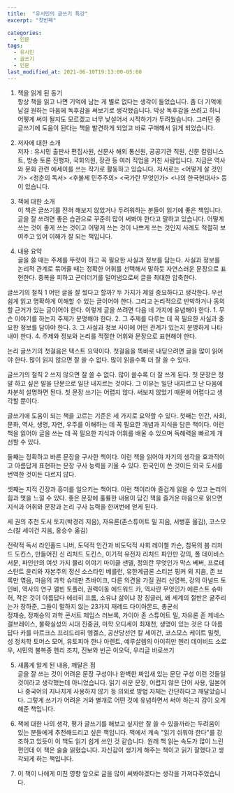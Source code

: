 ```yaml
---
title:  "유시민의 글쓰기 특강"
excerpt: "첫번째"

categories:
  - 인문
tags:
  - 유시민
  - 글쓰기
  - 인문
last_modified_at: 2021-06-10T19:13:00-05:00
---
```


1. 책을 읽게 된 동기   
항상 책을 읽고 나면 기억에 남는 게 별로 없다는 생각이 들었습니다.
좀 더 기억에 남길 원하는 마음에 독후감을 써보기로 생각했습니다.
막상 독후감을 쓰려고 하니 어떻게 써야 될지도 모르겠고 너무 낯설어서 시작하기가 두려웠습니다.
그러던 중 글쓰기에 도움이 된다는 책을 발견하게 되었고 바로 구매해서 읽게 되었습니다.

2. 저자에 대한 소개   
저자 : 유시민
출판사 편집사원, 신문사 해외 통신원, 공공기관 직원, 신문 칼럼니스트, 방송 토론 진행자, 국회의원, 장관 등 여러 직업을 거친 사람입니다.
지금은 역사와 문화 관련 에세이를 쓰는 작가로 활동하고 있습니다.
저서로는 <어떻게 살 것인가> <청춘의 독서> <후불제 민주주의> <국가란 무엇인가> <나의 한국현대사> 등이 있습니다.

3. 책에 대한 소개   
이 책은 글쓰기를 전혀 해보지 않았거나 두려워하는 분들이 읽기에 좋은 책입니다.
글을 잘 쓰려면 좋은 습관으로 꾸준히 많이 써봐야 한다고 말하고 있습니다.
어떻게 쓰는 것이 좋게 쓰는 것이고 어떻게 쓰는 것이 나쁘게 쓰는 것인지 사례도 적절히 보여주고 있어 이해가 잘 되는 책입니다.

4. 내용 요약   
글을 쓸 때는 주제를 뚜렷이 하고 꼭 필요한 사실과 정보를 담는다. 사실과 정보를 논리적 관계로 묶어줄 때는 정확한 어휘를 선택해서 말하듯 자연스러운 문장으로 표현한다. 중복을 피하고 군더더기를 덜어냄으로써 글을 최대한 압축한다.

글쓰기의 철칙 1
  어떤 글을 잘 썼다고 할까? 두 가지가 제일 중요하다고 생각한다. 우선 쉽게 읽고 명확하게 이해할 수 있는 글이어야 한다. 그리고 논리적으로 반박하거나 동의할 근거가 있는 글이어야 한다. 이렇게 글을 쓰려면 다음 네 가지에 유념해야 한다.
    1. 무슨 이야기를 하는지 주제가 분명해야 한다.
    2. 그 주제를 다루는 데 꼭 필요한 사실과 중요한 정보를 담아야 한다.
    3. 그 사실과 정보 사이에 어떤 관계가 있는지 분명하게 나타내야 한다.
    4. 주제와 정보와 논리를 적절한 어휘와 문장으로 표현해야 한다.
    
  논리 글쓰기의 첫걸음은 텍스트 요약이다. 첫걸음을 똑바로 내딛으려면 글을 많이 읽어야 한다. 많이 읽지 않으면 잘 쓸 수 없다. 많이 읽을수록 더 잘 쓸 수 있다.

글쓰기의 철칙 2
  쓰지 않으면 잘 쓸 수 없다. 많이 쓸수록 더 잘 쓰게 된다.
  첫 문장은 정말 하고 싶은 말을 단문으로 일단 내지르는 것이다. 그 이유는 일단 내지르고 난 다음에 차분히 설명하면 된다. 첫 문장 쓰기는 어렵지 않다. 써보지 않았기 때문에 어렵다고 생각할 뿐이다.
  
글쓰기에 도움이 되는 책을 고르는 기준은 세 가지로 요약할 수 있다.
  첫째는 인간, 사회, 문화, 역사, 생명, 자연, 우주를 이해하는 데 꼭 필요한 개념과 지식을 담은 책이다. 이런 책을 읽어야 글을 쓰는 데 꼭 필요한 지식과 어휘를 배울 수 있으며 독해력을 빠르게 개선할 수 있다.
  
  둘째는 정확하고 바른 문장을 구사한 책이다. 이런 책을 읽어야 자기의 생각을 효과적이고 아름답게 표현하는 문장 구사 능력을 키울 수 있다. 한국인이 쓴 것이든 외국 도서를 번역한 것이든 다르지 않다.
  
  셋째는 지적 긴장과 흥미를 일으키는 책이다. 이런 책이라야 즐겁게 읽을 수 있고 논리의 힘과 멋을 느낄 수 있다. 좋은 문장에 훌륭한 내용이 담긴 책을 즐거운 마음으로 읽으면 지식과 어휘와 문장과 논리 구사 능력을 한꺼번에 얻게 된다.
  
세 권의 추천 도서
  토지(박경리 지음), 자유론(존스튜어트 밀 지음, 서병훈 옮김), 코스모스(칼 세이건 지음, 홍승수 옮김)
  
전략적 독서
		라인홀드 니버, 도덕적 인간과 비도덕적 사회
		레이첼 카슨, 침묵의 봄
		리처드 도킨스, 만들어진 신
		리처드 도킨스, 이기적 유전자
		리처드 파인만 강의, 폴 데이비스 서문, 파인만의 여섯 가지 물리 이야기
		마이클 샌델, 정의란 무엇인가
		막스 베버, 프로테스탄트 윤리와 자본주의 정신
		소스타인 베를런, 유한계급론
		스티븐 핑커 외 지음, 존 브록만 엮음, 마음의 과학
		슈테판 츠바이크, 다른 의견을 가질 권리
		신영복, 강의
		아널드 토인비, 역사의 연구
		앨빈 토플러, 권력이동
		에드워드 카, 역사란 무엇인가
		에른스트 슈마허, 작은 것이 아름답다
		에리히 프롬, 소유냐 삶이냐
		장 징글러, 왜 세계의 절반은 굶주리는가
		장하준, 그들이 말하지 않는 23가지
		재레드 다이아몬드, 총균쇠		
		정재승, 정재승의 과학 콘서트
		제임스 러브록, 가이아
		존 스튜어트 밀, 자유론
		존 케네스 갤브레이스, 불확실성의 시대
		진중권, 미학 오디세이
		최재천, 생명이 있는 것은 다 아름답다
		카를 마르크스 프리드리히 엥겔스, 공산당선언
		칼 세이건, 코스모스
		케이트 밀렛, 성 정치학
		토머스 모어, 유토피아
		한나 아렌트, 예루살렘의 아이히만
		헨리 데이비드 소로우, 시민의 불복종
		헨리 조지, 진보와 빈곤
		이오덕, 우리글 바로쓰기


5. 새롭게 알게 된 내용, 깨달은 점   
글을 잘 쓰는 것이 어려운 문장 구성이나 완벽한 짜임새 있는 문단 구성 이런 것들일 것이라고 생각했는데 아니었습니다. 읽기 쉬운 문장, 어렵지 않은 단어 사용, 일본어나 중국어의 지나치게 사용하지 않기 등 의외로 방법 자체는 간단하다고 깨달았습니다. 그렇게 쓰기가 어려운 거와 별개로 어떤 것에 유념하면서 써야 하는지 감이 오게 해준 책입니다.

6. 책에 대한 나의 생각, 평가
글쓰기를 해보고 싶지만 잘 쓸 수 있을까라는 두려움이 있는 분들에게 추천해드리고 싶은 책입니다. 책에서 계속 "읽기 쉬워야 한다"를 강조하고 있듯이 이 책도 읽기 쉽게 쓰인 것 같습니다. 원래 책 읽는 속도가 많이 느린 편인데 이 책은 술술 읽혔습니다. 자신감이 생기게 해주는 책이고 읽기 잘했다고 생각되게 하는 책입니다.

7. 이 책이 나에게 미친 영향
앞으로 글을 많이 써봐야겠다는 생각을 가져다주었습니다.
